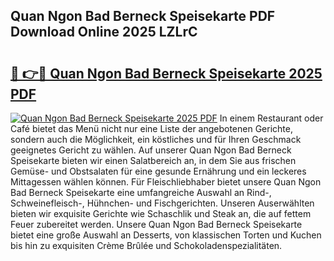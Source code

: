 ## Quan Ngon Bad Berneck Speisekarte PDF Download Online 2025 LZLrC

# <h2><a href="http://gc5miv.nevu.top/?p=Quan+Ngon+Bad+Berneck+Speisekarte">🔗 👉🔴 Quan Ngon Bad Berneck Speisekarte 2025 PDF</a></h2>

[![Quan Ngon Bad Berneck Speisekarte 2025 PDF](https://i.imgur.com/dBaPXMq.png)](http://gc5miv.nevu.top/?p=Quan+Ngon+Bad+Berneck+Speisekarte)
In einem Restaurant oder Café bietet das Menü nicht nur eine Liste der angebotenen Gerichte, sondern auch die Möglichkeit, ein köstliches und für Ihren Geschmack geeignetes Gericht zu wählen. Auf unserer Quan Ngon Bad Berneck Speisekarte bieten wir einen Salatbereich an, in dem Sie aus frischen Gemüse- und Obstsalaten für eine gesunde Ernährung und ein leckeres Mittagessen wählen können. Für Fleischliebhaber bietet unsere Quan Ngon Bad Berneck Speisekarte eine umfangreiche Auswahl an Rind-, Schweinefleisch-, Hühnchen- und Fischgerichten. Unseren Auserwählten bieten wir exquisite Gerichte wie Schaschlik und Steak an, die auf fettem Feuer zubereitet werden. Unsere Quan Ngon Bad Berneck Speisekarte bietet eine große Auswahl an Desserts, von klassischen Torten und Kuchen bis hin zu exquisiten Crème Brûlée und Schokoladenspezialitäten.
